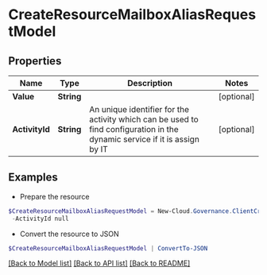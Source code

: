 # CreateResourceMailboxAliasRequestModel
## Properties

Name | Type | Description | Notes
------------ | ------------- | ------------- | -------------
**Value** | **String** |  | [optional] 
**ActivityId** | **String** | An unique identifier for the activity which can be used to find configuration in the dynamic service if it is assign by IT | [optional] 

## Examples

- Prepare the resource
```powershell
$CreateResourceMailboxAliasRequestModel = New-Cloud.Governance.ClientCreateResourceMailboxAliasRequestModel  -Value null `
 -ActivityId null
```

- Convert the resource to JSON
```powershell
$CreateResourceMailboxAliasRequestModel | ConvertTo-JSON
```

[[Back to Model list]](../README.md#documentation-for-models) [[Back to API list]](../README.md#documentation-for-api-endpoints) [[Back to README]](../README.md)

